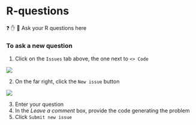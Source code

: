 # R-questions
 :question: :hand: :two_women_holding_hands: Ask your R questions here
 
 ### To ask a new question
 
 1. Click on the ` Issues ` tab above, the one next to `<> Code`
 
 ![](https://camo.githubusercontent.com/ba6d37dfd66eef380fc662180f0408357d993635/68747470733a2f2f68656c702e6769746875622e636f6d2f6173736574732f696d616765732f68656c702f7265706f7369746f72792f7265706f2d746162732d6973737565732e706e67)
 
 2. On the far right, click the `New issue` button
 
 ![](https://camo.githubusercontent.com/e4741a61e4a735372e2f5090ed9ea08743cf380b/68747470733a2f2f68656c702e6769746875622e636f6d2f6173736574732f696d616765732f68656c702f6973737565732f6e65775f6973737565735f627574746f6e2e706e67)
 
 3. Enter your question
 4. In the _Leave a comment_ box, provide the code generating the problem 
 5. Click `Submit new issue`
